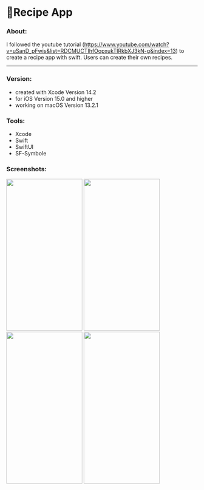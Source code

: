 # 🥘Recipe App
 
### About:
I followed the youtube tutorial (https://www.youtube.com/watch?v=uSanD_pFwis&list=RDCMUCTIhfOopxukTIRkbXJ3kN-g&index=13) to create a recipe app with swift. Users can create their own recipes.

---

### Version:
- created with Xcode Version 14.2
- for iOS Version 15.0 and higher
- working on macOS Version 13.2.1

### Tools:
- Xcode
- Swift
- SwiftUI
- SF-Symbole

### Screenshots:
<img src="https://user-images.githubusercontent.com/125701771/224426853-25939da5-0e34-4230-a6bb-1e3a05ea29f3.png" width="200" height="400" /> <img src="https://user-images.githubusercontent.com/125701771/224426866-c3c64c1f-3549-48ab-9e15-27f3e90aa8a1.png" width="200" height="400" /> <img src="https://user-images.githubusercontent.com/125701771/224426872-e8113190-363f-4671-a612-30c6f93c2978.png" width="200" height="400" /> <img src="https://user-images.githubusercontent.com/125701771/224426879-887bc8aa-5c07-49cf-af5e-c8c1026f8e19.png" width="200" height="400" />
